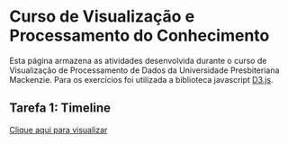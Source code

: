 # Curso de Visualização e Processamento do Conhecimento
Esta página armazena as atividades desenvolvida durante o curso de Visualização de Processamento de Dados da Universidade Presbiteriana Mackenzie. Para os exercícios foi utilizada a biblioteca javascript [D3.js](https://d3js.org/).

## Tarefa 1: Timeline
[Clique aqui para visualizar](https://github.com/gustavopuga/visualizacao_dados_d3js/blob/master/timeline.html)
